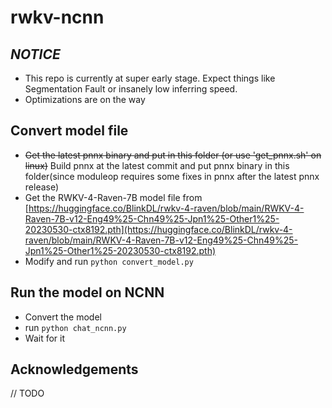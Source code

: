 # rwkv-ncnn

## ***NOTICE***
- This repo is currently at super early stage. Expect things like Segmentation Fault or insanely low inferring speed.
- Optimizations are on the way

## Convert model file
- ~~Get the latest pnnx binary and put in this folder (or use 'get_pnnx.sh' on linux)~~ Build pnnx at the latest commit and put pnnx binary in this folder(since moduleop requires some fixes in pnnx after the latest pnnx release)
- Get the RWKV-4-Raven-7B model file from [https://huggingface.co/BlinkDL/rwkv-4-raven/blob/main/RWKV-4-Raven-7B-v12-Eng49%25-Chn49%25-Jpn1%25-Other1%25-20230530-ctx8192.pth](https://huggingface.co/BlinkDL/rwkv-4-raven/blob/main/RWKV-4-Raven-7B-v12-Eng49%25-Chn49%25-Jpn1%25-Other1%25-20230530-ctx8192.pth)
- Modify and run ```python convert_model.py```

## Run the model on NCNN
- Convert the model
- run ```python chat_ncnn.py```
- Wait for it

## Acknowledgements
// TODO